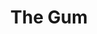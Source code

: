 ---
title: 'The Gum'
episode: 10
pc: 710
written: Tom Gammill & Max Pross
directed: Andy Ackerman
aired: December 14, 1995
imdb: 'http://www.imdb.com/title/tt0697705/'
wiki: 'https://en.wikipedia.org/wiki/The_Gum'
taxonomy:
    category:
        - episode
---